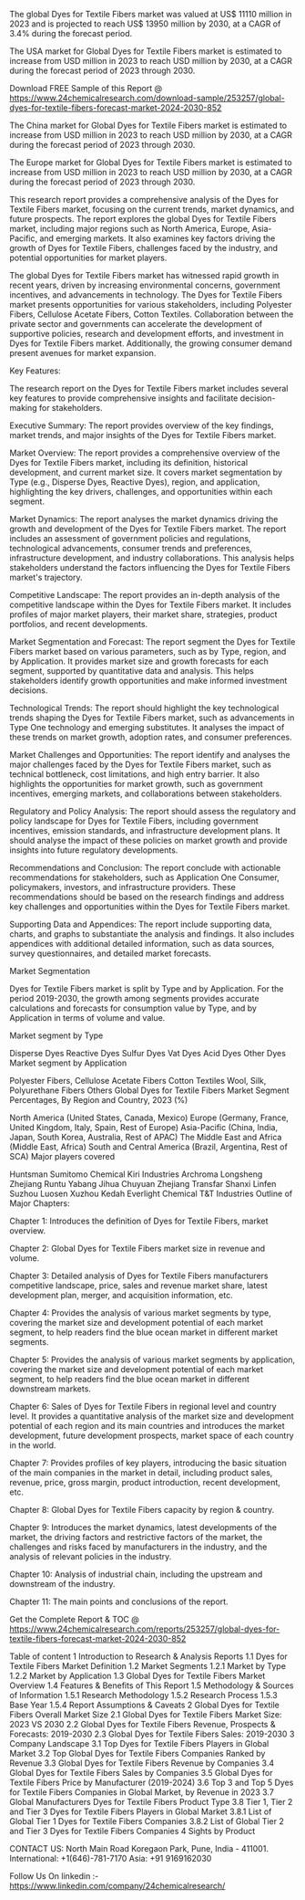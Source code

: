 The global Dyes for Textile Fibers market was valued at US$ 11110 million in 2023 and is projected to reach US$ 13950 million by 2030, at a CAGR of 3.4% during the forecast period.

The USA market for Global Dyes for Textile Fibers market is estimated to increase from USD million in 2023 to reach USD million by 2030, at a CAGR during the forecast period of 2023 through 2030.

Download FREE Sample of this Report @ https://www.24chemicalresearch.com/download-sample/253257/global-dyes-for-textile-fibers-forecast-market-2024-2030-852

The China market for Global Dyes for Textile Fibers market is estimated to increase from USD million in 2023 to reach USD million by 2030, at a CAGR during the forecast period of 2023 through 2030.

The Europe market for Global Dyes for Textile Fibers market is estimated to increase from USD million in 2023 to reach USD million by 2030, at a CAGR during the forecast period of 2023 through 2030.

This research report provides a comprehensive analysis of the Dyes for Textile Fibers market, focusing on the current trends, market dynamics, and future prospects. The report explores the global Dyes for Textile Fibers market, including major regions such as North America, Europe, Asia-Pacific, and emerging markets. It also examines key factors driving the growth of Dyes for Textile Fibers, challenges faced by the industry, and potential opportunities for market players.

The global Dyes for Textile Fibers market has witnessed rapid growth in recent years, driven by increasing environmental concerns, government incentives, and advancements in technology. The Dyes for Textile Fibers market presents opportunities for various stakeholders, including Polyester Fibers, Cellulose Acetate Fibers, Cotton Textiles. Collaboration between the private sector and governments can accelerate the development of supportive policies, research and development efforts, and investment in Dyes for Textile Fibers market. Additionally, the growing consumer demand present avenues for market expansion.

Key Features:

The research report on the Dyes for Textile Fibers market includes several key features to provide comprehensive insights and facilitate decision-making for stakeholders.

Executive Summary: The report provides overview of the key findings, market trends, and major insights of the Dyes for Textile Fibers market.

Market Overview: The report provides a comprehensive overview of the Dyes for Textile Fibers market, including its definition, historical development, and current market size. It covers market segmentation by Type (e.g., Disperse Dyes, Reactive Dyes), region, and application, highlighting the key drivers, challenges, and opportunities within each segment.

Market Dynamics: The report analyses the market dynamics driving the growth and development of the Dyes for Textile Fibers market. The report includes an assessment of government policies and regulations, technological advancements, consumer trends and preferences, infrastructure development, and industry collaborations. This analysis helps stakeholders understand the factors influencing the Dyes for Textile Fibers market's trajectory.

Competitive Landscape: The report provides an in-depth analysis of the competitive landscape within the Dyes for Textile Fibers market. It includes profiles of major market players, their market share, strategies, product portfolios, and recent developments.

Market Segmentation and Forecast: The report segment the Dyes for Textile Fibers market based on various parameters, such as by Type, region, and by Application. It provides market size and growth forecasts for each segment, supported by quantitative data and analysis. This helps stakeholders identify growth opportunities and make informed investment decisions.

Technological Trends: The report should highlight the key technological trends shaping the Dyes for Textile Fibers market, such as advancements in Type One technology and emerging substitutes. It analyses the impact of these trends on market growth, adoption rates, and consumer preferences.

Market Challenges and Opportunities: The report identify and analyses the major challenges faced by the Dyes for Textile Fibers market, such as technical bottleneck, cost limitations, and high entry barrier. It also highlights the opportunities for market growth, such as government incentives, emerging markets, and collaborations between stakeholders.

Regulatory and Policy Analysis: The report should assess the regulatory and policy landscape for Dyes for Textile Fibers, including government incentives, emission standards, and infrastructure development plans. It should analyse the impact of these policies on market growth and provide insights into future regulatory developments.

Recommendations and Conclusion: The report conclude with actionable recommendations for stakeholders, such as Application One Consumer, policymakers, investors, and infrastructure providers. These recommendations should be based on the research findings and address key challenges and opportunities within the Dyes for Textile Fibers market.

Supporting Data and Appendices: The report include supporting data, charts, and graphs to substantiate the analysis and findings. It also includes appendices with additional detailed information, such as data sources, survey questionnaires, and detailed market forecasts.

Market Segmentation

Dyes for Textile Fibers market is split by Type and by Application. For the period 2019-2030, the growth among segments provides accurate calculations and forecasts for consumption value by Type, and by Application in terms of volume and value.

Market segment by Type

Disperse Dyes
Reactive Dyes
Sulfur Dyes
Vat Dyes
Acid Dyes
Other Dyes
Market segment by Application

Polyester Fibers, Cellulose Acetate Fibers
Cotton Textiles
Wool, Silk, Polyurethane Fibers
Others
Global Dyes for Textile Fibers Market Segment Percentages, By Region and Country, 2023 (%)

North America (United States, Canada, Mexico)
Europe (Germany, France, United Kingdom, Italy, Spain, Rest of Europe)
Asia-Pacific (China, India, Japan, South Korea, Australia, Rest of APAC)
The Middle East and Africa (Middle East, Africa)
South and Central America (Brazil, Argentina, Rest of SCA)
Major players covered

Huntsman
Sumitomo Chemical
Kiri Industries
Archroma
Longsheng
Zhejiang Runtu
Yabang
Jihua
Chuyuan
Zhejiang Transfar
Shanxi Linfen
Suzhou Luosen
Xuzhou Kedah
Everlight Chemical
T&T Industries
Outline of Major Chapters:

Chapter 1: Introduces the definition of Dyes for Textile Fibers, market overview.

Chapter 2: Global Dyes for Textile Fibers market size in revenue and volume.

Chapter 3: Detailed analysis of Dyes for Textile Fibers manufacturers competitive landscape, price, sales and revenue market share, latest development plan, merger, and acquisition information, etc.

Chapter 4: Provides the analysis of various market segments by type, covering the market size and development potential of each market segment, to help readers find the blue ocean market in different market segments.

Chapter 5: Provides the analysis of various market segments by application, covering the market size and development potential of each market segment, to help readers find the blue ocean market in different downstream markets.

Chapter 6: Sales of Dyes for Textile Fibers in regional level and country level. It provides a quantitative analysis of the market size and development potential of each region and its main countries and introduces the market development, future development prospects, market space of each country in the world.

Chapter 7: Provides profiles of key players, introducing the basic situation of the main companies in the market in detail, including product sales, revenue, price, gross margin, product introduction, recent development, etc.

Chapter 8: Global Dyes for Textile Fibers capacity by region & country.

Chapter 9: Introduces the market dynamics, latest developments of the market, the driving factors and restrictive factors of the market, the challenges and risks faced by manufacturers in the industry, and the analysis of relevant policies in the industry.

Chapter 10: Analysis of industrial chain, including the upstream and downstream of the industry.

Chapter 11: The main points and conclusions of the report.

Get the Complete Report & TOC @ https://www.24chemicalresearch.com/reports/253257/global-dyes-for-textile-fibers-forecast-market-2024-2030-852

Table of content
1 Introduction to Research & Analysis Reports
1.1 Dyes for Textile Fibers Market Definition
1.2 Market Segments
1.2.1 Market by Type
1.2.2 Market by Application
1.3 Global Dyes for Textile Fibers Market Overview
1.4 Features & Benefits of This Report
1.5 Methodology & Sources of Information
1.5.1 Research Methodology
1.5.2 Research Process
1.5.3 Base Year
1.5.4 Report Assumptions & Caveats
2 Global Dyes for Textile Fibers Overall Market Size
2.1 Global Dyes for Textile Fibers Market Size: 2023 VS 2030
2.2 Global Dyes for Textile Fibers Revenue, Prospects & Forecasts: 2019-2030
2.3 Global Dyes for Textile Fibers Sales: 2019-2030
3 Company Landscape
3.1 Top Dyes for Textile Fibers Players in Global Market
3.2 Top Global Dyes for Textile Fibers Companies Ranked by Revenue
3.3 Global Dyes for Textile Fibers Revenue by Companies
3.4 Global Dyes for Textile Fibers Sales by Companies
3.5 Global Dyes for Textile Fibers Price by Manufacturer (2019-2024)
3.6 Top 3 and Top 5 Dyes for Textile Fibers Companies in Global Market, by Revenue in 2023
3.7 Global Manufacturers Dyes for Textile Fibers Product Type
3.8 Tier 1, Tier 2 and Tier 3 Dyes for Textile Fibers Players in Global Market
3.8.1 List of Global Tier 1 Dyes for Textile Fibers Companies
3.8.2 List of Global Tier 2 and Tier 3 Dyes for Textile Fibers Companies
4 Sights by Product

CONTACT US:
North Main Road Koregaon Park, Pune, India - 411001.
International: +1(646)-781-7170
Asia: +91 9169162030

Follow Us On linkedin :- https://www.linkedin.com/company/24chemicalresearch/
